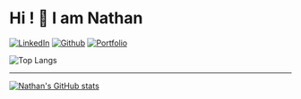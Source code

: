 <!--
**nate-pizz/nate-pizz** is a ✨ _special_ ✨ repository because its `README.md` (this file) appears on your GitHub profile.

Here are some ideas to get you started:

- 🔭 I’m currently working on ...
- 🌱 I’m currently learning ...
- 👯 I’m looking to collaborate on ...
- 🤔 I’m looking for help with ...
- 💬 Ask me about ...
- 📫 How to reach me: ...
- 😄 Pronouns: ...
- ⚡ Fun fact: ...
-->

Hi ! 👋 I am Nathan
=====================
<p><a href="https://www.linkedin.com/in/n-pizzetta/" target="_blank"><img alt="LinkedIn" src="https://img.shields.io/badge/linkedin-%230077B5.svg?&style=for-the-badge&logo=linkedin&logoColor=white" /></a> <a href="https://github.com/n-pizzetta" target="_blank"><img alt="Github" src="https://img.shields.io/badge/GitHub-%2312100E.svg?&style=for-the-badge&logo=Github&logoColor=white" /></a> <a href="https://n-pizzetta.github.io" target="_blank"><img alt="Portfolio" src="https://img.shields.io/badge/Portfolio-255E63?style=for-the-badge&logo=About.me&logoColor=white" /></a>
</p>


![Top Langs](https://github-readme-stats.vercel.app/api/top-langs/?username=n-pizzetta&hide_progress=true&theme=chartreuse-dark)

---

[![Nathan's GitHub stats](https://github-readme-stats.vercel.app/api?username=n-pizzetta&show_icons=true&theme=chartreuse-dark)](https://github.com/n-pizzetta/github-readme-stats) 

